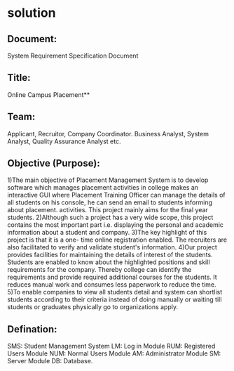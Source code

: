 # solution
## Document:
System Requirement Specification Document
## Title: 
Online Campus Placement**

## Team:
Applicant, Recruitor, Company Coordinator. Business Analyst, System Analyst, Quality Assurance Analyst etc.

## Objective (Purpose):
1)The main objective of Placement Management System is to develop software which manages placement activities in college makes an interactive GUI where Placement Training Officer can manage the details of all students on his console, he can send an email to students informing about placement. activities. This project mainly aims for the final year students.
2)Although such a project has a very wide scope, this project contains the most important part i.e. displaying the personal and academic information about a student and company.
3)The key highlight of this project is that it is a one- time online registration enabled. The recruiters are also facilitated to verify and validate student's information.
4)Our project provides facilities for maintaining the details of interest of the students. Students are enabled to know about the highlighted positions and skill requirements for the company. Thereby college can identify the requirements and provide required additional courses for the students. It reduces manual work and consumes less paperwork to reduce the time.
5)To enable companies to view all students detail and system can shortlist students according to their criteria instead of doing manually or waiting till students or graduates physically go to organizations apply.

## Defination:
SMS: Student Management System
LM: Log in Module
RUM: Registered Users Module
NUM: Normal Users Module
AM: Administrator Module
SM: Server Module
DB: Database.
